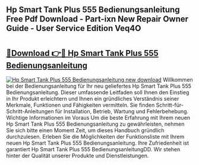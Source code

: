 ## Hp Smart Tank Plus 555 Bedienungsanleitung Free Pdf Download - Part-ixn New Repair Owner Guide - User Service Edition Veq4O

# <h2><a href="http://df1sdqa.blite.top/?on=Hp+Smart+Tank+Plus+555+Bedienungsanleitung">🔗Download 👉🔴 Hp Smart Tank Plus 555 Bedienungsanleitung</a></h2>

[![Hp Smart Tank Plus 555 Bedienungsanleitung new download](https://i.imgur.com/lujVjoI.png)](http://df1sdqa.blite.top/?on=Hp+Smart+Tank+Plus+555+Bedienungsanleitung)
Willkommen bei der Bedienungsanleitung für Ihr neu geliefertes Hp Smart Tank Plus 555 Bedienungsanleitung. Dieser umfassende Leitfaden soll Ihnen den Einstieg in Ihr Produkt erleichtern und Ihnen ein gründliches Verständnis seiner Merkmale, Funktionen und Fähigkeiten vermitteln. Sie finden Schritt-für-Schritt-Anleitungen für Installation, Betrieb, Wartung und Fehlerbehebung. Wichtige Informationen im Voraus Um die beste Erfahrung mit Ihrem neuen Hp Smart Tank Plus 555 Bedienungsanleitung zu gewährleisten, nehmen Sie sich bitte einen Moment Zeit, um dieses Handbuch gründlich durchzulesen. Erleben Sie die Möglichkeiten der Funktionsliste mit Ihrem neuen Hp Smart Tank Plus 555 Bedienungsanleitung. Ihre Zufriedenheit ist garantiert Hp Smart Tank Plus 555 BedienungsanleitungDD. Wir stehen hinter der Qualität unserer Produkte und Dienstleistungen.
